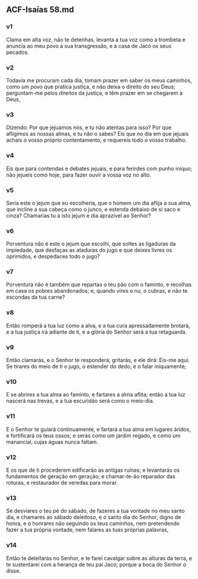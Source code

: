 ## ACF-Isaías 58.md
### v1
 Clama em alta voz, não te detenhas, levanta a tua voz como a trombeta e anuncia ao meu povo a sua transgressão, e à casa de Jacó os seus pecados.
### v2
 Todavia me procuram cada dia, tomam prazer em saber os meus caminhos, como um povo que pratica justiça, e não deixa o direito do seu Deus; perguntam-me pelos direitos da justiça, e têm prazer em se chegarem a Deus,
### v3
 Dizendo: Por que jejuamos nós, e tu não atentas para isso? Por que afligimos as nossas almas, e tu não o sabes? Eis que no dia em que jejuais achais o vosso próprio contentamento, e requereis todo o vosso trabalho.
### v4
 Eis que para contendas e debates jejuais, e para ferirdes com punho iníquo; não jejueis como hoje, para fazer ouvir a vossa voz no alto.
### v5
 Seria este o jejum que eu escolheria, que o homem um dia aflija a sua alma, que incline a sua cabeça como o junco, e estenda debaixo de si saco e cinza? Chamarias tu a isto jejum e dia aprazível ao Senhor?
### v6
 Porventura não é este o jejum que escolhi, que soltes as ligaduras da impiedade, que desfaças as ataduras do jugo e que deixes livres os oprimidos, e despedaces todo o jugo?
### v7
 Porventura não é também que repartas o teu pão com o faminto, e recolhas em casa os pobres abandonados; e, quando vires o nu, o cubras, e não te escondas da tua carne?
### v8
 Então romperá a tua luz como a alva, e a tua cura apressadamente brotará, e a tua justiça irá adiante de ti, e a glória do Senhor será a tua retaguarda.
### v9
 Então clamarás, e o Senhor te responderá; gritarás, e ele dirá: Eis-me aqui. Se tirares do meio de ti o jugo, o estender do dedo, e o falar iniquamente;
### v10
 E se abrires a tua alma ao faminto, e fartares a alma aflita; então a tua luz nascerá nas trevas, e a tua escuridão será como o meio-dia.
### v11
 E o Senhor te guiará continuamente, e fartará a tua alma em lugares áridos, e fortificará os teus ossos; e serás como um jardim regado, e como um manancial, cujas águas nunca faltam.
### v12
 E os que de ti procederem edificarão as antigas ruínas; e levantarás os fundamentos de geração em geração; e chamar-te-ão reparador das roturas, e restaurador de veredas para morar.
### v13
 Se desviares o teu pé do sábado, de fazeres a tua vontade no meu santo dia, e chamares ao sábado deleitoso, e o santo dia do Senhor, digno de honra, e o honrares não seguindo os teus caminhos, nem pretendendo fazer a tua própria vontade, nem falares as tuas próprias palavras,
### v14
 Então te deleitarás no Senhor, e te farei cavalgar sobre as alturas da terra, e te sustentarei com a herança de teu pai Jacó; porque a boca do Senhor o disse.
